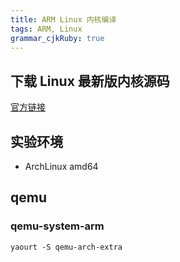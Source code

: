 ```yaml
---
title: ARM Linux 内核编译
tags: ARM, Linux
grammar_cjkRuby: true
---
```



## 下载 Linux 最新版内核源码

[官方链接](https://cdn.kernel.org/pub/linux/kernel/v4.x/linux-4.17.tar.xz)

## 实验环境

* ArchLinux amd64

## qemu

### qemu-system-arm

```shell
yaourt -S qemu-arch-extra
```